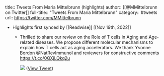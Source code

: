 title:: Tweets From Maria Mittelbrunn (highlights)
author:: [[@MMittelbrunn on Twitter]]
full-title:: "Tweets From Maria Mittelbrunn"
category:: #tweets
url:: https://twitter.com/MMittelbrunn

- Highlights first synced by [[Readwise]] [[Nov 19th, 2022]]
	- Thrilled to share our review on the Role of T cells in Aging and Age-related diseases. We propose different molecular mechanisms to explain how T cells act as aging accelerators. We thank Yvonne Bordon @NatRevImmunol and reviewers for constructive comments https://t.co/0QXjLQkq2u 
	  
	  ![](https://pbs.twimg.com/media/E3SMchJWEAANDrB.jpg) ([View Tweet](https://twitter.com/MMittelbrunn/status/1401899809536106497))